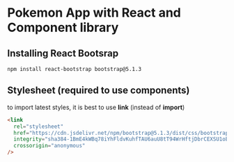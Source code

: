 # Pokemon App with React and Component library

## Installing React Bootsrap

```shell
npm install react-bootstrap bootstrap@5.1.3
```

## Stylesheet (required to use components)

to import latest styles, it is best to use **link** (instead of **import**)

```html
<link
  rel="stylesheet"
  href="https://cdn.jsdelivr.net/npm/bootstrap@5.1.3/dist/css/bootstrap.min.css"
  integrity="sha384-1BmE4kWBq78iYhFldvKuhfTAU6auU8tT94WrHftjDbrCEXSU1oBoqyl2QvZ6jIW3"
  crossorigin="anonymous"
/>
```
